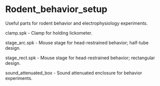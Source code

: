 # Rodent_behavior_setup
Useful parts for rodent behavior and electrophysiology experiments.

clamp.spk - Clamp for holding lickometer.

stage_arc.spk - Mouse stage for head-restrained behavior; half-tube design.

stage_rect.spk - Mouse stage for head-restrained behavior; rectangular design.

sound_attenuated_box - Sound attenuated enclosure for behavior experiments.
